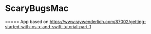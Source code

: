 # ScaryBugsMac
=====
App based on https://www.raywenderlich.com/87002/getting-started-with-os-x-and-swift-tutorial-part-1

